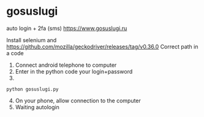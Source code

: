 # gosuslugi 

auto login + 2fa (sms) https://www.gosuslugi.ru

Install selenium and https://github.com/mozilla/geckodriver/releases/tag/v0.36.0
Correct path in a code


1) Connect android telephone to computer
2) Enter in the python code your login+password
3) 
```
python gosuslugi.py
```
4) On your phone, allow connection to the computer
5) Waiting autologin
